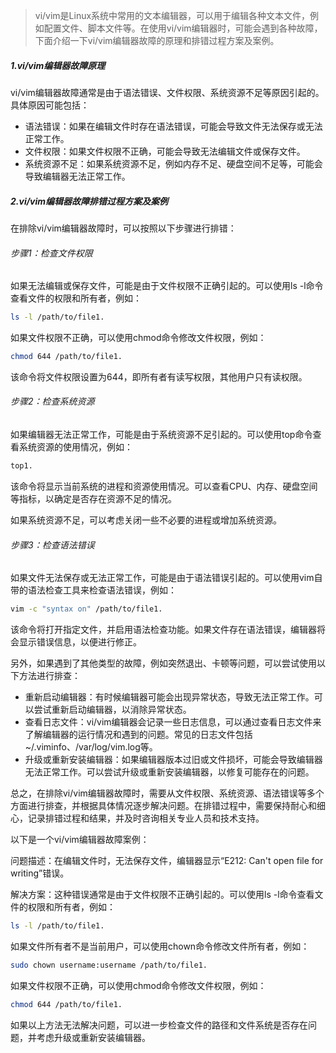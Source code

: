 > vi/vim是Linux系统中常用的文本编辑器，可以用于编辑各种文本文件，例如配置文件、脚本文件等。在使用vi/vim编辑器时，可能会遇到各种故障，下面介绍一下vi/vim编辑器故障的原理和排错过程方案及案例。
>

##### 1.vi/vim编辑器故障原理

vi/vim编辑器故障通常是由于语法错误、文件权限、系统资源不足等原因引起的。具体原因可能包括：

- 语法错误：如果在编辑文件时存在语法错误，可能会导致文件无法保存或无法正常工作。
- 文件权限：如果文件权限不正确，可能会导致无法编辑文件或保存文件。
- 系统资源不足：如果系统资源不足，例如内存不足、硬盘空间不足等，可能会导致编辑器无法正常工作。

##### 2.vi/vim编辑器故障排错过程方案及案例

在排除vi/vim编辑器故障时，可以按照以下步骤进行排错：

###### 步骤1：检查文件权限

如果无法编辑或保存文件，可能是由于文件权限不正确引起的。可以使用ls -l命令查看文件的权限和所有者，例如：

```bash
ls -l /path/to/file1.
```

如果文件权限不正确，可以使用chmod命令修改文件权限，例如：

```bash
chmod 644 /path/to/file1.
```

该命令将文件权限设置为644，即所有者有读写权限，其他用户只有读权限。

###### 步骤2：检查系统资源

如果编辑器无法正常工作，可能是由于系统资源不足引起的。可以使用top命令查看系统资源的使用情况，例如：

```bash
top1.
```

该命令将显示当前系统的进程和资源使用情况。可以查看CPU、内存、硬盘空间等指标，以确定是否存在资源不足的情况。

如果系统资源不足，可以考虑关闭一些不必要的进程或增加系统资源。

###### 步骤3：检查语法错误

如果文件无法保存或无法正常工作，可能是由于语法错误引起的。可以使用vim自带的语法检查工具来检查语法错误，例如：

```bash
vim -c "syntax on" /path/to/file1.
```

该命令将打开指定文件，并启用语法检查功能。如果文件存在语法错误，编辑器将会显示错误信息，以便进行修正。

另外，如果遇到了其他类型的故障，例如突然退出、卡顿等问题，可以尝试使用以下方法进行排查：

- 重新启动编辑器：有时候编辑器可能会出现异常状态，导致无法正常工作。可以尝试重新启动编辑器，以消除异常状态。
- 查看日志文件：vi/vim编辑器会记录一些日志信息，可以通过查看日志文件来了解编辑器的运行情况和遇到的问题。常见的日志文件包括~/.viminfo、/var/log/vim.log等。
- 升级或重新安装编辑器：如果编辑器版本过旧或文件损坏，可能会导致编辑器无法正常工作。可以尝试升级或重新安装编辑器，以修复可能存在的问题。

总之，在排除vi/vim编辑器故障时，需要从文件权限、系统资源、语法错误等多个方面进行排查，并根据具体情况逐步解决问题。在排错过程中，需要保持耐心和细心，记录排错过程和结果，并及时咨询相关专业人员和技术支持。

以下是一个vi/vim编辑器故障案例：

问题描述：在编辑文件时，无法保存文件，编辑器显示“E212: Can't open file for writing”错误。

解决方案：这种错误通常是由于文件权限不正确引起的。可以使用ls -l命令查看文件的权限和所有者，例如：

```bash
ls -l /path/to/file1.
```

如果文件所有者不是当前用户，可以使用chown命令修改文件所有者，例如：

```bash
sudo chown username:username /path/to/file1.
```

如果文件权限不正确，可以使用chmod命令修改文件权限，例如：

```bash
chmod 644 /path/to/file1.
```

如果以上方法无法解决问题，可以进一步检查文件的路径和文件系统是否存在问题，并考虑升级或重新安装编辑器。